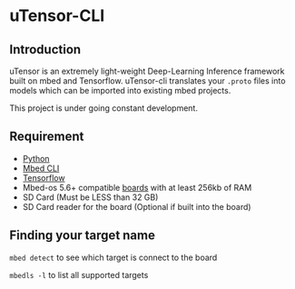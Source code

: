 # uTensor-CLI

## Introduction

  uTensor is an extremely light-weight Deep-Learning Inference framework built on mbed and Tensorflow. uTensor-cli translates your `.proto` files into models which can be imported into existing mbed projects.

  This project is under going constant development.

## Requirement
- [Python](https://www.python.org/)
- [Mbed CLI](https://github.com/ARMmbed/mbed-cli)
- [Tensorflow](https://www.tensorflow.org/install/)
- Mbed-os 5.6+ compatible [boards](https://os.mbed.com/platforms/?mbed-os=25) with at least 256kb of RAM
- SD Card (Must be LESS than 32 GB)
- SD Card reader for the board (Optional if built into the board)

## Finding your target name

`mbed detect` to see which target is connect to the board

`mbedls -l` to list all supported targets
